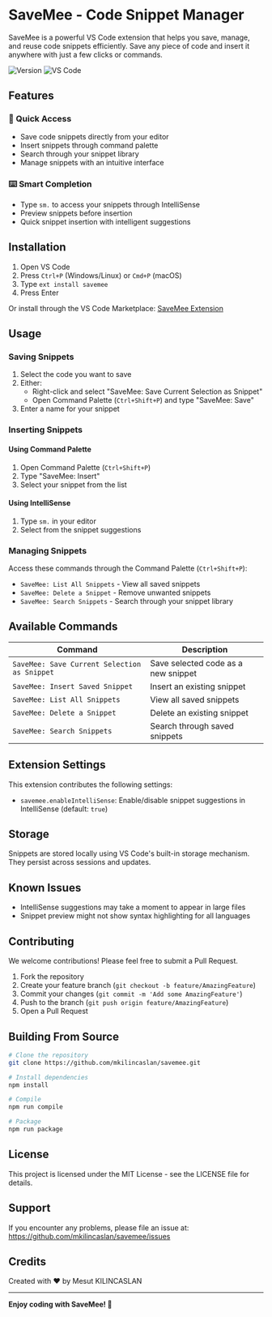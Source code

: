# SaveMee - Code Snippet Manager

SaveMee is a powerful VS Code extension that helps you save, manage, and reuse code snippets efficiently. Save any piece of code and insert it anywhere with just a few clicks or commands.

![Version](https://img.shields.io/badge/version-1.0.0-blue.svg)
![VS Code](https://img.shields.io/badge/VS%20Code-1.85+-blue.svg)

## Features

### 🚀 Quick Access
- Save code snippets directly from your editor
- Insert snippets through command palette
- Search through your snippet library
- Manage snippets with an intuitive interface

### ⌨️ Smart Completion
- Type `sm.` to access your snippets through IntelliSense
- Preview snippets before insertion
- Quick snippet insertion with intelligent suggestions

## Installation

1. Open VS Code
2. Press `Ctrl+P` (Windows/Linux) or `Cmd+P` (macOS)
3. Type `ext install savemee`
4. Press Enter

Or install through the VS Code Marketplace: [SaveMee Extension](https://marketplace.visualstudio.com/items?itemName=your-publisher-name.savemee)

## Usage

### Saving Snippets

1. Select the code you want to save
2. Either:
   - Right-click and select "SaveMee: Save Current Selection as Snippet"
   - Open Command Palette (`Ctrl+Shift+P`) and type "SaveMee: Save"
3. Enter a name for your snippet

### Inserting Snippets

#### Using Command Palette
1. Open Command Palette (`Ctrl+Shift+P`)
2. Type "SaveMee: Insert"
3. Select your snippet from the list

#### Using IntelliSense
1. Type `sm.` in your editor
2. Select from the snippet suggestions

### Managing Snippets

Access these commands through the Command Palette (`Ctrl+Shift+P`):

- `SaveMee: List All Snippets` - View all saved snippets
- `SaveMee: Delete a Snippet` - Remove unwanted snippets
- `SaveMee: Search Snippets` - Search through your snippet library

## Available Commands

| Command | Description |
|---------|-------------|
| `SaveMee: Save Current Selection as Snippet` | Save selected code as a new snippet |
| `SaveMee: Insert Saved Snippet` | Insert an existing snippet |
| `SaveMee: List All Snippets` | View all saved snippets |
| `SaveMee: Delete a Snippet` | Delete an existing snippet |
| `SaveMee: Search Snippets` | Search through saved snippets |

## Extension Settings

This extension contributes the following settings:

* `savemee.enableIntelliSense`: Enable/disable snippet suggestions in IntelliSense (default: `true`)

## Storage

Snippets are stored locally using VS Code's built-in storage mechanism. They persist across sessions and updates.

## Known Issues

- IntelliSense suggestions may take a moment to appear in large files
- Snippet preview might not show syntax highlighting for all languages

## Contributing

We welcome contributions! Please feel free to submit a Pull Request.

1. Fork the repository
2. Create your feature branch (`git checkout -b feature/AmazingFeature`)
3. Commit your changes (`git commit -m 'Add some AmazingFeature'`)
4. Push to the branch (`git push origin feature/AmazingFeature`)
5. Open a Pull Request

## Building From Source

```bash
# Clone the repository
git clone https://github.com/mkilincaslan/savemee.git

# Install dependencies
npm install

# Compile
npm run compile

# Package
npm run package
```

## License

This project is licensed under the MIT License - see the LICENSE file for details.

## Support

If you encounter any problems, please file an issue at: https://github.com/mkilincaslan/savemee/issues

## Credits

Created with ❤️ by Mesut KILINCASLAN

---

**Enjoy coding with SaveMee! 🚀**